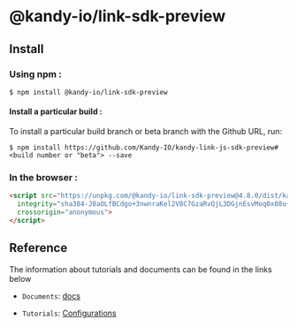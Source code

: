# @kandy-io/link-sdk-preview

## Install

### Using npm :

`$ npm install @kandy-io/link-sdk-preview`

#### Install a particular build :

To install a particular build branch or beta branch with the Github URL, run:

`$ npm install https://github.com/Kandy-IO/kandy-link-js-sdk-preview#<build number or "beta"> --save`

### In the browser :
```html
<script src="https://unpkg.com/@kandy-io/link-sdk-preview@4.8.0/dist/kandy.js"
  integrity="sha384-J8aOLfBCdgo+3nwnraKel2V8C7GzaRvQjL3DGjnEsvMoq0x08u+vLMEw6CS9Rdbc"
  crossorigin="anonymous">
</script>
```
## Reference

The information about tutorials and documents can be found in the links below

* `Documents`: [docs](https://kandy-io.github.io/kandy-link-js-sdk-preview/docs)

* `Tutorials`: [Configurations](https://Kandy-IO.github.io/kandy-link-js-sdk-preview/tutorials/?SUBSCRIPTIONFQDN=spidr-ucc.genband.com&WEBSOCKETFQDN=spidr-ucc.genband.com&ICESERVER1=turns:turn-ucc-2.genband.com:443?transport=tcp&ICESERVER2=turns:turn-ucc-1.genband.com:443?transport=tcp#/Configurations)
